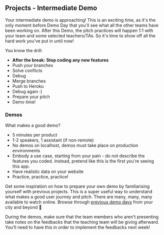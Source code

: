 ## Projects - Intermediate Demo

Your intermediate demo is approaching! This is an exciting time, as it's the only moment before Demo Day that you'll see what all the other teams have been working on. After this Demo, the pitch practices will happen 1:1 with your team and some selected teachers/TAs. So it's time to show off all the hard work you've put in until now!

You know the drill:
- **After the break: Stop coding any new features**
- Push your branches
- Solve conflicts
- Debug
- Merge branches
- Push to Heroku
- Debug again :)
- Prepare your pitch
- Demo time!

### Demos

What makes a good demo?
- 5 minutes per product
- 1-2 speakers, 1 assistant (if non-remote)
- No demos on localhost, demos must take place on production environments
- Embody a use case, starting from your pain - do not describe the features you coded. Instead, pretend like this is the first you're seeing this app.
- Have realistic data on your website
- Practice, practice, practice!

Get some inspiration on how to prepare your own demo by familiarising yourself with previous projects. This is a super useful way to understand what makes a good user journey and pitch. There are many, many, many available to watch online.
Browse through [previous demo days](https://www.youtube.com/playlist?list=PLkbmdtbypn7R_BN6nFX-XZc7uDyMSxhye) from your city and beyond 🚀

During the demos, make sure that the team members who aren't presenting take notes on the feedbacks that the teaching team will be giving afterward. You'll need to have this in order to implement the feedbacks next week!
